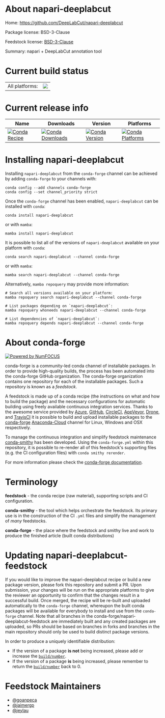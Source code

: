 About napari-deeplabcut
=======================

Home: https://github.com/DeepLabCut/napari-deeplabcut

Package license: BSD-3-Clause

Feedstock license: [BSD-3-Clause](https://github.com/conda-forge/napari-deeplabcut-feedstock/blob/main/LICENSE.txt)

Summary: napari + DeepLabCut annotation tool

Current build status
====================


<table><tr><td>All platforms:</td>
    <td>
      <a href="https://dev.azure.com/conda-forge/feedstock-builds/_build/latest?definitionId=16603&branchName=main">
        <img src="https://dev.azure.com/conda-forge/feedstock-builds/_apis/build/status/napari-deeplabcut-feedstock?branchName=main">
      </a>
    </td>
  </tr>
</table>

Current release info
====================

| Name | Downloads | Version | Platforms |
| --- | --- | --- | --- |
| [![Conda Recipe](https://img.shields.io/badge/recipe-napari--deeplabcut-green.svg)](https://anaconda.org/conda-forge/napari-deeplabcut) | [![Conda Downloads](https://img.shields.io/conda/dn/conda-forge/napari-deeplabcut.svg)](https://anaconda.org/conda-forge/napari-deeplabcut) | [![Conda Version](https://img.shields.io/conda/vn/conda-forge/napari-deeplabcut.svg)](https://anaconda.org/conda-forge/napari-deeplabcut) | [![Conda Platforms](https://img.shields.io/conda/pn/conda-forge/napari-deeplabcut.svg)](https://anaconda.org/conda-forge/napari-deeplabcut) |

Installing napari-deeplabcut
============================

Installing `napari-deeplabcut` from the `conda-forge` channel can be achieved by adding `conda-forge` to your channels with:

```
conda config --add channels conda-forge
conda config --set channel_priority strict
```

Once the `conda-forge` channel has been enabled, `napari-deeplabcut` can be installed with `conda`:

```
conda install napari-deeplabcut
```

or with `mamba`:

```
mamba install napari-deeplabcut
```

It is possible to list all of the versions of `napari-deeplabcut` available on your platform with `conda`:

```
conda search napari-deeplabcut --channel conda-forge
```

or with `mamba`:

```
mamba search napari-deeplabcut --channel conda-forge
```

Alternatively, `mamba repoquery` may provide more information:

```
# Search all versions available on your platform:
mamba repoquery search napari-deeplabcut --channel conda-forge

# List packages depending on `napari-deeplabcut`:
mamba repoquery whoneeds napari-deeplabcut --channel conda-forge

# List dependencies of `napari-deeplabcut`:
mamba repoquery depends napari-deeplabcut --channel conda-forge
```


About conda-forge
=================

[![Powered by
NumFOCUS](https://img.shields.io/badge/powered%20by-NumFOCUS-orange.svg?style=flat&colorA=E1523D&colorB=007D8A)](https://numfocus.org)

conda-forge is a community-led conda channel of installable packages.
In order to provide high-quality builds, the process has been automated into the
conda-forge GitHub organization. The conda-forge organization contains one repository
for each of the installable packages. Such a repository is known as a *feedstock*.

A feedstock is made up of a conda recipe (the instructions on what and how to build
the package) and the necessary configurations for automatic building using freely
available continuous integration services. Thanks to the awesome service provided by
[Azure](https://azure.microsoft.com/en-us/services/devops/), [GitHub](https://github.com/),
[CircleCI](https://circleci.com/), [AppVeyor](https://www.appveyor.com/),
[Drone](https://cloud.drone.io/welcome), and [TravisCI](https://travis-ci.com/)
it is possible to build and upload installable packages to the
[conda-forge](https://anaconda.org/conda-forge) [Anaconda-Cloud](https://anaconda.org/)
channel for Linux, Windows and OSX respectively.

To manage the continuous integration and simplify feedstock maintenance
[conda-smithy](https://github.com/conda-forge/conda-smithy) has been developed.
Using the ``conda-forge.yml`` within this repository, it is possible to re-render all of
this feedstock's supporting files (e.g. the CI configuration files) with ``conda smithy rerender``.

For more information please check the [conda-forge documentation](https://conda-forge.org/docs/).

Terminology
===========

**feedstock** - the conda recipe (raw material), supporting scripts and CI configuration.

**conda-smithy** - the tool which helps orchestrate the feedstock.
                   Its primary use is in the construction of the CI ``.yml`` files
                   and simplify the management of *many* feedstocks.

**conda-forge** - the place where the feedstock and smithy live and work to
                  produce the finished article (built conda distributions)


Updating napari-deeplabcut-feedstock
====================================

If you would like to improve the napari-deeplabcut recipe or build a new
package version, please fork this repository and submit a PR. Upon submission,
your changes will be run on the appropriate platforms to give the reviewer an
opportunity to confirm that the changes result in a successful build. Once
merged, the recipe will be re-built and uploaded automatically to the
`conda-forge` channel, whereupon the built conda packages will be available for
everybody to install and use from the `conda-forge` channel.
Note that all branches in the conda-forge/napari-deeplabcut-feedstock are
immediately built and any created packages are uploaded, so PRs should be based
on branches in forks and branches in the main repository should only be used to
build distinct package versions.

In order to produce a uniquely identifiable distribution:
 * If the version of a package **is not** being increased, please add or increase
   the [``build/number``](https://docs.conda.io/projects/conda-build/en/latest/resources/define-metadata.html#build-number-and-string).
 * If the version of a package **is** being increased, please remember to return
   the [``build/number``](https://docs.conda.io/projects/conda-build/en/latest/resources/define-metadata.html#build-number-and-string)
   back to 0.

Feedstock Maintainers
=====================

* [@goanpeca](https://github.com/goanpeca/)
* [@jaimergp](https://github.com/jaimergp/)
* [@jeylau](https://github.com/jeylau/)

